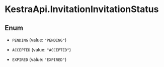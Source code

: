 # KestraApi.InvitationInvitationStatus

## Enum


* `PENDING` (value: `"PENDING"`)

* `ACCEPTED` (value: `"ACCEPTED"`)

* `EXPIRED` (value: `"EXPIRED"`)


